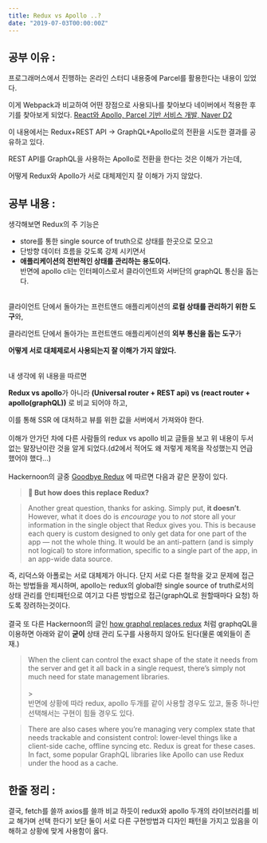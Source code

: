 ```yaml
---
title: Redux vs Apollo ..?
date: "2019-07-03T00:00:00Z"
---
```


## 공부 이유 :

프로그래머스에서 진행하는 온라인 스터디 내용중에 Parcel를 활용한다는 내용이 있었다.

이게 Webpack과 비교하여 어떤 장점으로 사용되나를 찾아보다 네이버에서 적용한 후기를 찾아보게 되었다. [React와 Apollo, Parcel 기반 서비스 개발, Naver D2](https://d2.naver.com/helloworld/2838729)

이 내용에서는 Redux+REST API → GraphQL+Apollo로의 전환을 시도한 결과를 공유하고 있다.

REST API를 GraphQL을 사용하는 Apollo로 전환을 한다는 것은 이해가 가는데,

어떻게 Redux와 Apollo가 서로 대체제인지 잘 이해가 가지 않았다.

## 공부 내용 :

생각해보면 Redux의 주 기능은

- store를 통한 single source of truth으로 상태를 한곳으로 모으고
- 단방향 데이터 흐름을 갖도록 강제 시키면서
- **애플리케이션의 전반적인 상태를 관리하는 용도이다.**
  <br />
  반면에 apollo cli는 인터페이스로서 클라이언트와 서버단의 graphQL 통신을 돕는다.
  <br />
  <br />

클라이언트 단에서 돌아가는 프런트앤드 애플리케이션의 **로컬 상태를 관리하기 위한 도구**와,

클라리언트 단에서 돌아가는 프런트앤드 애플리케이션의 **외부 통신을 돕는 도구**가

**어떻게 서로 대체제로서 사용되는지 잘 이해가 가지 않았다.**

<br />
내 생각에 위 내용을 따르면

**Redux vs apollo**가 아니라
**(Universal router + REST api) vs (react router + apollo(graphQL))** 로 비교 되어야 하고,

이를 통해 SSR 에 대처하고 뷰를 위한 값을 서버에서 가져와야 한다.
<br /><br />
이해가 안가던 차에 다른 사람들의 redux vs apollo 비교 글들을 보고 위 내용이 두서 없는 말장난이란 것을 알게 되었다.(d2에서 적어도 왜 저렇게 제목을 작성했는지 언급 했어야 했다...)
<br />
<br />
Hackernoon의 글중 [Goodbye Redux](https://hackernoon.com/goodbye-redux-26e6a27b3a0b) 에 따르면 다음과 같은 문장이 있다.

> **🤷‍ But how does this replace Redux?**

> Another great question, thanks for asking. Simply put, **it doesn’t**. However, what it does do is *encourage* you to *not* store all your information in the single object that Redux gives you. This is because each query is custom designed to only get data for one part of the app — not the whole thing. It would be an anti-pattern (and is simply not logical) to store information, specific to a single part of the app, in an app-wide data source.

즉, 리덕스와 아폴로는 서로 대체제가 아니다. 단지 서로 다른 철학을 갖고 문제에 접근하는 방법들을 제시하며, apollo는 redux의 global한 single source of truth로서의 상태 관리를 안티패턴으로 여기고 다른 방법으로 접근(graphQL로 원할때마다 요청) 하도록 장려하는것이다.
<br />
<br />
결국 또 다른 Hackernoon의 글인 [how graphql replaces redux](https://hackernoon.com/how-graphql-replaces-redux-3fff8289221d) 처럼 graphqQL을 이용하면 아래와 같이 **굳이** 상태 관리 도구를 사용하지 않아도 된다(물론 예외들이 존재.)

> When the client can control the exact shape of the state it needs from the server and get it all back in a single request, there’s simply not much need for state management libraries.  
> <br /> > <br />
> 반면에 상황에 따라 redux, apollo 두개를 같이 사용할 경우도 있고, 둘중 하나만 선택해서는 구현이 힘들 경우도 있다.

> There are also cases where you’re managing very complex state that needs trackable and consistent control: lower-level things like a client-side cache, offline syncing etc. Redux is great for these cases. In fact, some popular GraphQL libraries like Apollo can use Redux under the hood as a cache.

## 한줄 정리 :

결국, fetch를 쓸까 axios를 쓸까 비교 하듯이 redux와 apollo 두개의 라이브러리를 비교 해가며 선택 한다기 보단 둘이 서로 다른 구현방법과 디자인 패턴을 가지고 있음을 이해하고 상황에 맞게 사용함이 옳다.
